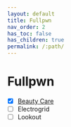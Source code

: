```yaml
---
layout: default
title: Fullpwn
nav_order: 2
has_toc: false
has_children: true
permalink: /:path/
---
```

# Fullpwn
- [x] [Beauty Care](Beauty%20Care/)
- [ ] Electrogrid
- [ ] Lookout
